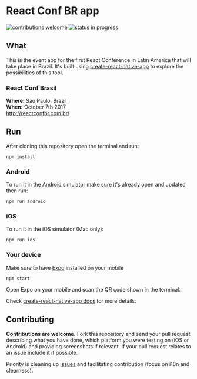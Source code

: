 # React Conf BR app 
[![contributions welcome](https://img.shields.io/badge/contributions-welcome-brightgreen.svg?style=flat)](https://github.com/she-dev/reactconfbr-app/issues)
![status in progress](https://img.shields.io/badge/status-in%20progress-yellow.svg)

## What
This is the event app for the first React Conference in Latin America that will take place in Brazil.
It's built using [create-react-native-app](https://github.com/react-community/create-react-native-app) to explore the possibilities of this tool.

### React Conf Brasil
**Where:** São Paulo, Brazil    
**When:** October 7th 2017  
http://reactconfbr.com.br/

## Run
After cloning this repository open the terminal and run:

    npm install

### Android
To run it in the Android simulator make sure it's already open and updated then run:
    
    npm run android

### iOS
To run it in the iOS simulator (Mac only):

    npm run ios

### Your device
Make sure to have [Expo](https://docs.expo.io/versions/latest/introduction/installation.html#mobile-client-expo-for-ios-and-android) installed on your mobile

    npm start
    
Open Expo on your mobile and scan the QR code shown in the terminal.

Check [create-react-native-app docs](https://github.com/react-community/create-react-native-app#getting-started) for more details.

## Contributing

**Contributions are welcome.** Fork this repository and send your pull request describing what you have done, which platform you were testing on (iOS or Android) and providing screenshots if relevant.
If your pull request relates to an issue include it if possible.

Priority is cleaning up [issues](https://github.com/she-dev/reactconfbr-app/issues) and facilitating contribution (focus on i18n and clearness).
